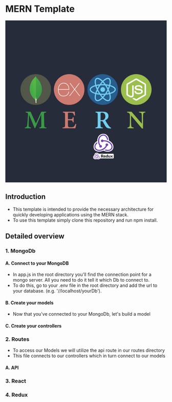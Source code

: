 # MERN Template
![mern stack](mern.png)

## Introduction
* This template is intended to provide the necessary architecture for quickly developing applications using the MERN stack.
* To use this template simply clone this repository and run npm install.

## Detailed overview
### 1. MongoDb
#### A. Connect to your MongoDB
* In app.js in the root directory you'll find the connection point for a mongo server. All you need to do it tell it which Db to connect to.
* To do this, go to your .env file in the root directory and add the url to your database. (e.g. '//localhost/yourDb').   

#### B. Create your models
* Now that you've connected to your MongoDb, let's build a model
#### C. Create your controllers
### 2. Routes
* To access our Models we will utilize the api route in our routes directory
* This file connects to our controllers which in turn connect to our models
#### A. API
### 3. React
### 4. Redux
